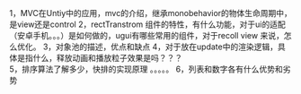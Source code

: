 
1，MVC在Untiy中的应用，mvc的介绍，继承monobehavior的物体生命周期中，是view还是control
2，rectTranstrom 组件的特性，有什么功能，对于ui的适配（安卓手机。。。）是如何做的，ugui有哪些常用的组件，对于recoll view 来说，怎么优化。
3，对象池的描述，优点和缺点
4，对于放在update中的渲染逻辑，具体是指什么，释放动画和播放粒子效果是吗？？？  
5，排序算法了解多少，快排的实现原理 。。。。。
6，列表和数字各有什么优势和劣势